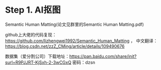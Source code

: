 # Step 1. AI抠图

Semantic Human Matting(论文见群里的Semantic Human Matting.pdf)

github上大佬的代码复现：https://github.com/lizhengwei1992/Semantic_Human_Matting ， 中文翻译：https://blog.csdn.net/zzZ_CMing/article/details/109490676

数据集（爱分割公司）下载地址：https://pan.baidu.com/share/init?surl=R9PJJRT-KjSxh-2-3wCGxQ 密码：dzsn

